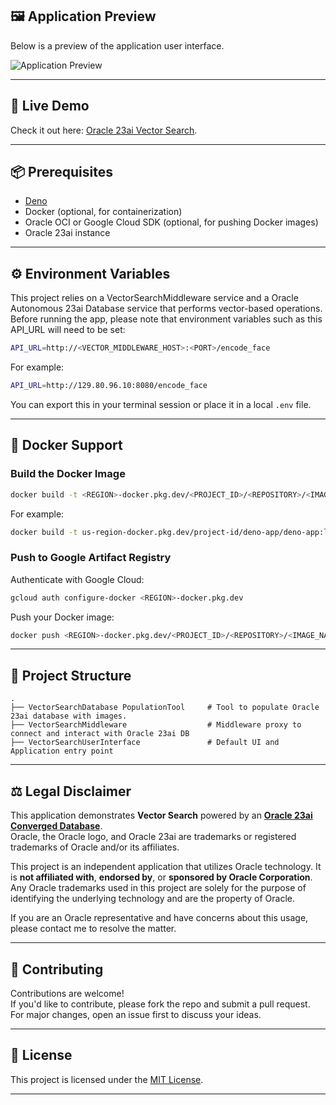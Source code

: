 
## 🖼️ Application Preview

Below is a preview of the application user interface.

![Application Preview](https://storage.googleapis.com/www.ericwarriner.com/VectorSearch.JPG)


---

## 🚀 Live Demo

Check it out here:  [Oracle 23ai Vector Search](https://23ai.org).

---

## 📦 Prerequisites

- [Deno](https://deno.land/manual/getting_started/installation)
- Docker (optional, for containerization)
- Oracle OCI or Google Cloud SDK (optional, for pushing Docker images)
- Oracle 23ai instance

---

## ⚙️ Environment Variables

This project relies on a VectorSearchMiddleware service and a Oracle Autonomous 23ai Database service that performs vector-based operations. Before running the app, please note that environment variables such as this API_URL will need to be set:

```bash
API_URL=http://<VECTOR_MIDDLEWARE_HOST>:<PORT>/encode_face
```

For example:

```bash
API_URL=http://129.80.96.10:8080/encode_face
```

You can export this in your terminal session or place it in a local `.env` file.

---

## 🐳 Docker Support

### Build the Docker Image

```bash
docker build -t <REGION>-docker.pkg.dev/<PROJECT_ID>/<REPOSITORY>/<IMAGE_NAME>:latest .
```

For example:

```bash
docker build -t us-region-docker.pkg.dev/project-id/deno-app/deno-app:latest .
```

### Push to Google Artifact Registry

Authenticate with Google Cloud:

```bash
gcloud auth configure-docker <REGION>-docker.pkg.dev
```

Push your Docker image:

```bash
docker push <REGION>-docker.pkg.dev/<PROJECT_ID>/<REPOSITORY>/<IMAGE_NAME>:latest
```

---



## 📂 Project Structure

```
.
├── VectorSearchDatabase PopulationTool     # Tool to populate Oracle 23ai database with images.
├── VectorSearchMiddleware                  # Middleware proxy to connect and interact with Oracle 23ai DB
├── VectorSearchUserInterface               # Default UI and Application entry point

```

---


## ⚖️ Legal Disclaimer

This application demonstrates **Vector Search** powered by an [**Oracle 23ai Converged Database**](https://www.oracle.com/database/23ai/).  
Oracle, the Oracle logo, and Oracle 23ai are trademarks or registered trademarks of Oracle and/or its affiliates.  

This project is an independent application that utilizes Oracle technology. It is **not affiliated with**, **endorsed by**, or **sponsored by Oracle Corporation**.  
Any Oracle trademarks used in this project are solely for the purpose of identifying the underlying technology and are the property of Oracle.

If you are an Oracle representative and have concerns about this usage, please contact me to resolve the matter.

---

## 🙌 Contributing

Contributions are welcome!  
If you'd like to contribute, please fork the repo and submit a pull request. For major changes, open an issue first to discuss your ideas.

---

## 📄 License

This project is licensed under the [MIT License](LICENSE).

---

